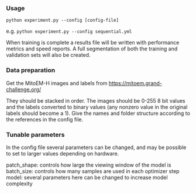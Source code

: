 ### Usage
`python experiment.py --config [config-file]`  

e.g. `python experiment.py --config sequential.yml`  

When training is complete a results file will be written with
performance metrics and speed reports. A full segmentation of both the training and validation sets will also be created.

### Data preparation
Get the MitoEM-H images and labels from https://mitoem.grand-challenge.org/  

They should be stacked in order. The images should be 0-255 8 bit values
and the labels converted to binary values (any nonzero value in the original
labels should become a 1). Give the names and folder structure according to
the references in the config file.

### Tunable parameters
In the config file several parameters can be changed, and may
be possible to set to larger values depending on hardware.

patch_shape: controls how large the viewing window of the model is  
batch_size: controls how many samples are used in each optimizer step  
model: several parameters here can be changed to increase model complexity

